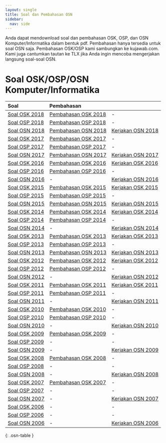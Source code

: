 ```yaml
---
layout: single
title: Soal dan Pembahasan OSN
sidebar:
  nav: side
---
```




Anda dapat mendownload soal dan pembahasan OSK, OSP, dan OSN Komputer/Informatika dalam bentuk pdf. Pembahasan hanya tersedia untuk soal OSN saja.
Pembahasan OSK/OSP kami sambungkan ke kujawab.com. Kami juga cantumkan tautan ke TLX jika Anda ingin mencoba mengerjakan langsung soal-soal OSN.

# Soal OSK/OSP/OSN Komputer/Informatika

| Soal | Pembahasan |  |
| :--- | :--- | :--- |
| [Soal OSK 2018](OSK2018.pdf) | [Pembahasan OSK 2018](https://www.kujawab.com/OSKKOM18) | - |
| [Soal OSP 2018](OSP2018.pdf) | [Pembahasan OSP 2018](https://www.kujawab.com/OSPKOM18) | - |
| [Soal OSN 2018](OSN2018.pdf) | [Pembahasan OSN 2018](OSN2018Pembahasan.pdf) | [Kerjakan OSN 2018](https://training.ia-toki.org/archives/53) |
| [Soal OSK 2017](OSK2017.pdf) | [Pembahasan OSK 2017](https://www.kujawab.com/OSKKOM17) | - |
| [Soal OSP 2017](OSP2017.pdf) | [Pembahasan OSP 2017](https://www.kujawab.com/OSPKOM17) | - |
| [Soal OSN 2017](OSN2017.pdf) | [Pembahasan OSN 2017](OSN2017Pembahasan.pdf) | [Kerjakan OSN 2017](https://training.ia-toki.org/archives/48) |
| [Soal OSK 2016](OSK2016.pdf) | [Pembahasan OSK 2016](https://www.kujawab.com/OSKKOM16) | [Kerjakan OSK 2016](https://training.ia-toki.org/problemsets/64/problems/322/) |
| [Soal OSP 2016](OSP2016.pdf) | [Pembahasan OSP 2016](https://www.kujawab.com/OSPKOM16) | - |
| [Soal OSN 2016](OSN2016.pdf) | - | [Kerjakan OSN 2016](https://training.ia-toki.org/archives/31) |
| [Soal OSK 2015](OSK2015.pdf) | [Pembahasan OSK 2015](https://www.kujawab.com/OSKKOM15) | [Kerjakan OSK 2015](https://training.ia-toki.org/problemsets/8/problems/14/) |
| [Soal OSP 2015](OSP2015.pdf) | [Pembahasan OSP 2015](https://www.kujawab.com/OSPKOM15) | - |
| [Soal OSN 2015](OSN2015.pdf) | [Pembahasan OSN 2015](OSN2015Pembahasan.pdf) | [Kerjakan OSN 2015](https://training.ia-toki.org/archives/2) |
| [Soal OSK 2014](OSK2014.pdf) | [Pembahasan OSK 2014](https://www.kujawab.com/OSKKOM14) | [Kerjakan OSK 2014](https://training.ia-toki.org/problemsets/7/problems/13/) |
| [Soal OSP 2014](OSP2014.pdf) | [Pembahasan OSP 2014](https://www.kujawab.com/OSPKOM14) | - |
| [Soal OSN 2014](OSN2014.pdf) | - | [Kerjakan OSN 2014](https://training.ia-toki.org/archives/26) |
| [Soal OSK 2013](OSK2013.pdf) | [Pembahasan OSK 2013](https://www.kujawab.com/OSKKOM13) | [Kerjakan OSK 2013](https://training.ia-toki.org/problemsets/6/problems/12/) |
| [Soal OSP 2013](OSP2013.pdf) | [Pembahasan OSP 2013](https://www.kujawab.com/OSPKOM13) | - |
| [Soal OSN 2013](OSN2013.pdf) | [Pembahasan OSN 2013](OSN2013Pembahasan.pdf) | [Kerjakan OSN 2013](https://training.ia-toki.org/archives/27) |
| [Soal OSK 2012](OSK2012.pdf) | [Pembahasan OSK 2012](https://www.kujawab.com/OSKKOM12) | [Kerjakan OSK 2012](https://training.ia-toki.org/problemsets/5/problems/11/) |
| [Soal OSP 2012](OSP2012.pdf) | [Pembahasan OSP 2012](https://www.kujawab.com/OSPKOM12) | - |
| [Soal OSN 2012](OSN2012.pdf) | - | [Kerjakan OSN 2012](https://training.ia-toki.org/archives/28) |
| [Soal OSK 2011](OSK2011.pdf) | [Pembahasan OSK 2011](https://www.kujawab.com/OSKKOM11) | [Kerjakan OSK 2011](https://training.ia-toki.org/problemsets/4/problems/10/) |
| [Soal OSP 2011](OSP2011.pdf) | [Pembahasan OSP 2011](https://www.kujawab.com/OSPKOM11) | - |
| [Soal OSN 2011](OSN2011.pdf) | - | [Kerjakan OSN 2011](https://training.ia-toki.org/archives/29) |
| [Soal OSK 2010](OSK2010.pdf) | [Pembahasan OSK 2010](https://www.kujawab.com/OSKKOM10) | - |
| [Soal OSP 2010](OSP2010.pdf) | [Pembahasan OSP 2010](https://www.kujawab.com/OSPKOM10) | - |
| [Soal OSN 2010](OSN2010.pdf) | - | [Kerjakan OSN 2010](https://training.ia-toki.org/archives/30) |
| [Soal OSK 2009](OSK2009.pdf) | [Pembahasan OSK 2009](https://www.kujawab.com/OSKKOM09) | - |
| [Soal OSP 2009](OSP2009.pdf) | - | - |
| [Soal OSN 2009](OSN2009.pdf) | - | [Kerjakan OSN 2009](https://training.ia-toki.org/archives/37) |
| [Soal OSK 2008](OSK2008.pdf) | [Pembahasan OSK 2008](https://www.kujawab.com/OSKKOM08) | - |
| [Soal OSP 2008](OSP2008.pdf) | - | - |
| [Soal OSN 2008](OSN2008.pdf) | - | [Kerjakan OSN 2008](https://training.ia-toki.org/archives/38) |
| [Soal OSK 2007](OSK2007.pdf) | [Pembahasan OSK 2007](https://www.kujawab.com/OSKKOM07) | - |
| [Soal OSP 2007](OSP2007.pdf) | - | - |
| [Soal OSN 2007](OSN2007.pdf) | - | [Kerjakan OSN 2007](https://training.ia-toki.org/problemsets/69/problems) |
| [Soal OSK 2006](OSK2006.pdf) | - | - |
| [Soal OSP 2006](OSP2006.pdf) | - | - |
| [Soal OSN 2006](OSN2006.pdf) | - | [Kerjakan OSN 2006](https://training.ia-toki.org/problemsets/70/problems) |
{: .osn-table }

